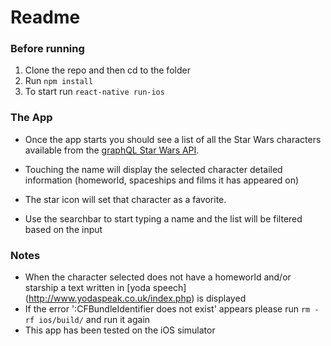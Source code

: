 # Readme

### Before running

1. Clone the repo and then cd to the folder
2. Run ```npm install ```
3. To start run ```react-native run-ios ```

### The App
* Once the app starts you should see a list of all the Star Wars characters available from the [graphQL Star Wars API](https://api.graphcms.com/simple/v1/swapi).

* Touching the name will display the selected character detailed information (homeworld, spaceships and films it has appeared on)
* The star icon will set that character as a favorite.
* Use the searchbar to start typing a name and the list will be filtered based on the input

### Notes
* When the character selected does not have a homeworld and/or starship a text written in [yoda speech] (http://www.yodaspeak.co.uk/index.php) is displayed
* If the error ':CFBundleIdentifier does not exist' appears please run ``` rm -rf ios/build/ ``` and run it again
* This app has been tested on the iOS simulator 